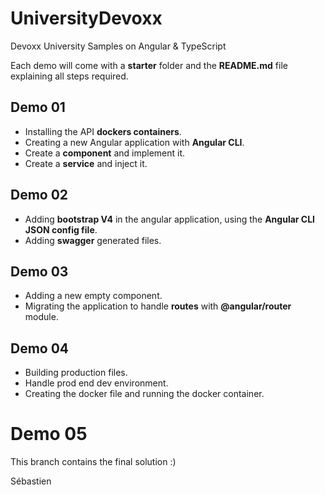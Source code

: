 # UniversityDevoxx
Devoxx University Samples on Angular &amp; TypeScript

Each demo will come with a **starter** folder and the **README.md** file explaining all steps required.

## Demo 01

- Installing the API **dockers containers**.
- Creating a new Angular application with **Angular CLI**.
- Create a **component** and implement it.
- Create a **service** and inject it.

## Demo 02

- Adding **bootstrap V4** in the angular application, using the **Angular CLI JSON config file**.
- Adding **swagger** generated files.

## Demo 03

- Adding a new empty component.
- Migrating the application to handle **routes** with **@angular/router** module.

## Demo 04

- Building production files.
- Handle prod end dev environment.
- Creating the docker file and running the docker container.

# Demo 05

This branch contains the final solution :)

Sébastien
